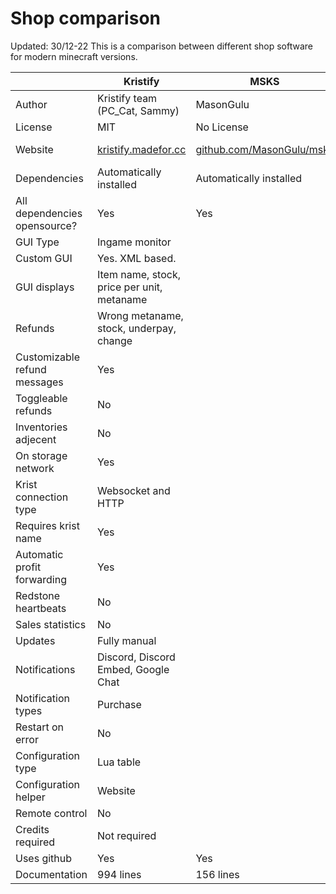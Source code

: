 # Shop comparison

Updated: 30/12-22
This is a comparison between different shop software for modern minecraft versions.

|                              | Kristify                                            | MSKS                                                           | Denarius                                                                                 |
| ---------------------------- | --------------------------------------------------- | -------------------------------------------------------------- | ---------------------------------------------------------------------------------------- |
| Author                       | Kristify team (PC_Cat, Sammy)                       | MasonGulu                                                      | Marcus Wenzel                                                                            |
| License                      | MIT                                                 | No License                                                     | MIT                                                                                      |
| Website                      | [kristify.madefor.cc](https://kristify.madefor.cc/) | [github.com/MasonGulu/msks](https://github.com/MasonGulu/msks) | [github.com/Snowflake-Software/denarius](https://github.com/Snowflake-Software/denarius) |
| Dependencies                 | Automatically installed                             | Automatically installed                                        | Manually installed                                                                       |
| All dependencies opensource? | Yes                                                 | Yes                                                            | Yes                                                                                      |
| GUI Type                     | Ingame monitor                                      |                                                                |                                                                                          |
| Custom GUI                   | Yes. XML based.                                     |                                                                |                                                                                          |
| GUI displays                 | Item name, stock, price per unit, metaname          |                                                                |                                                                                          |
| Refunds                      | Wrong metaname, stock, underpay, change             |                                                                |                                                                                          |
| Customizable refund messages | Yes                                                 |                                                                |                                                                                          |
| Toggleable refunds           | No                                                  |                                                                |                                                                                          |
| Inventories adjecent         | No                                                  |                                                                |                                                                                          |
| On storage network           | Yes                                                 |                                                                |                                                                                          |
| Krist connection type        | Websocket and HTTP                                  |                                                                |                                                                                          |
| Requires krist name          | Yes                                                 |                                                                |                                                                                          |
| Automatic profit forwarding  | Yes                                                 |                                                                |                                                                                          |
| Redstone heartbeats          | No                                                  |                                                                |                                                                                          |
| Sales statistics             | No                                                  |                                                                |                                                                                          |
| Updates                      | Fully manual                                        |                                                                |                                                                                          |
| Notifications                | Discord, Discord Embed, Google Chat                 |                                                                |                                                                                          |
| Notification types           | Purchase                                            |                                                                |                                                                                          |
| Restart on error             | No                                                  |                                                                |                                                                                          |
| Configuration type           | Lua table                                           |                                                                |                                                                                          |
| Configuration helper         | Website                                             |                                                                |                                                                                          |
| Remote control               | No                                                  |                                                                |                                                                                          |
| Credits required             | Not required                                        |                                                                |                                                                                          |
| Uses github                  | Yes                                                 | Yes                                                            | Yes                                                                                      |
| Documentation                | 994 lines                                           | 156 lines                                                      | 98 lines                                                                                 |
